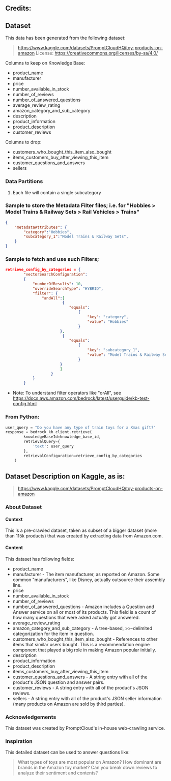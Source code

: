 ## Credits:

## Dataset

This data has been generated from the following dataset: 

> https://www.kaggle.com/datasets/PromptCloudHQ/toy-products-on-amazon 
> License: https://creativecommons.org/licenses/by-sa/4.0/ 

Columns to keep on Knowledge Base:
* product_name
* manufacturer
* price
* number_available_in_stock
* number_of_reviews
* number_of_answered_questions
* average_review_rating
* amazon_category_and_sub_category
* description
* product_information
* product_description
* customer_reviews

Columns to drop:
* customers_who_bought_this_item_also_bought
* items_customers_buy_after_viewing_this_item
* customer_questions_and_answers
* sellers


### Data Partitions
1. Each file will contain a single subcategory


### Sample to store the Metadata Filter files;  i.e. for "Hobbies > Model Trains & Railway Sets > Rail Vehicles > Trains"

```json
{
    "metadataAttributes": {
        "category":"Hobbies",
        "subcategory_1":"Model Trains & Railway Sets",
    }
}
```

### Sample to fetch and use such Filters;
```json
retrieve_config_by_categories = {
        "vectorSearchConfiguration":
        {
            "numberOfResults": 10,
            "overrideSearchType": "HYBRID",
            "filter": {
                "andAll":[
                         {
                            "equals":
                                {
                                    "key": "category",
                                    "value": "Hobbies"
                                }
                        },
                         {
                            "equals":
                                {
                                    "key": "subcategory_1",
                                    "value": "Model Trains & Railway Sets"
                                }
                        }
                        ]
                    }
            }
        }
```
- Note: To understand filter operators like "orAll", see https://docs.aws.amazon.com/bedrock/latest/userguide/kb-test-config.html 

### From Python:

```python
user_query = "Do you have any type of train toys for a Xmas gift?"
response = bedrock_kb_client.retrieve(
        knowledgeBaseId=knowledge_base_id,
        retrievalQuery={
            'text': user_query
        },
        retrievalConfiguration=retrieve_config_by_categories
    )
```


## Dataset Description on Kaggle, as is:

> https://www.kaggle.com/datasets/PromptCloudHQ/toy-products-on-amazon 

### About Dataset
#### Context
This is a pre-crawled dataset, taken as subset of a bigger dataset (more than 115k products) that was created by extracting data from Amazon.com.

#### Content
This dataset has following fields:

* product_name
* manufacturer - The item manufacturer, as reported on Amazon. Some common "manufacturers", like Disney, actually outsource their assembly line.
* price
* number_available_in_stock
* number_of_reviews
* number_of_answered_questions - Amazon includes a Question and Answer service on all or most of its products. This field is a count of how many questions that were asked actually got answered.
* average_review_rating
* amazon_category_and_sub_category - A tree-based, >>-delimited categorization for the item in question.
* customers_who_bought_this_item_also_bought - References to other items that similar users bought. This is a recommendation engine component that played a big role in making Amazon popular initially.
* description
* product_information
* product_description
* items_customers_buy_after_viewing_this_item
* customer_questions_and_answers - A string entry with all of the product's JSON question and answer pairs.
* customer_reviews - A string entry with all of the product's JSON reviews.
* sellers - A string entry with all of the product's JSON seller information (many products on Amazon are sold by third parties).

### Acknowledgements
This dataset was created by PromptCloud's in-house web-crawling service.

### Inspiration
This detailed dataset can be used to answer questions like:

> What types of toys are most popular on Amazon?
> How dominant are brands in the Amazon toy market?
> Can you break down reviews to analyze their sentiment and contents?
